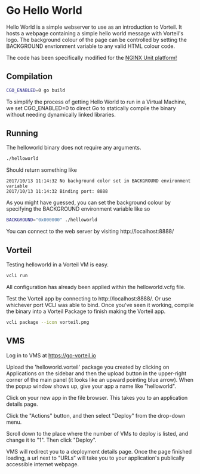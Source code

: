 # Go Hello World

Hello World is a simple webserver to use as an introduction to Vorteil. It hosts a webpage containing a simple hello world message with Vorteil's logo. The background colour of the page can be controlled by setting the BACKGROUND envrionment variable to any valid HTML colour code.

The code has been specifically modified for the [NGINX Unit platform!](https://unit.nginx.org/)

## Compilation

```sh
CGO_ENABLED=0 go build
```

To simplify the process of getting Hello World to run in a Virtual Machine, we set CGO_ENABLED=0 to direct Go to statically compile the binary without needing dynamically linked libraries.

## Running

The helloworld binary does not require any arguments.

```sh
./helloworld
```

Should return something like

```
2017/10/13 11:14:32 No background color set in BACKGROUND environment variable
2017/10/13 11:14:32 Binding port: 8888
```

As you might have guessed, you can set the background colour by specifying the BACKGROUND environment variable like so

```sh
BACKGROUND="0x000000" ./helloworld
```

You can connect to the web server by visiting http://localhost:8888/

## Vorteil

Testing helloworld in a Vorteil VM is easy.

```sh
vcli run
```

All configuration has already been applied within the helloworld.vcfg file.

Test the Vorteil app by connecting to http://localhost:8888/. Or use whichever port VCLI was able to bind. Once you've seen it working, compile the binary into a Vorteil Package to finish making the Vorteil app.

```sh
vcli package --icon vorteil.png
```

## VMS

Log in to VMS at https://go-vorteil.io

Upload the 'helloworld.vorteil' package you created by clicking on Applications on the sidebar and then the upload button in the upper-right corner of the main panel (it looks like an upward pointing blue arrow). When the popup window shows up, give your app a name like "helloworld".

Click on your new app in the file browser. This takes you to an application details page.

Click the "Actions" button, and then select "Deploy" from the drop-down menu.

Scroll down to the place where the number of VMs to deploy is listed, and change it to "1". Then click "Deploy".

VMS will redirect you to a deployment details page. Once the page finished loading, a url next to "URLs" will take you to your application's publically accessible internet webpage.
